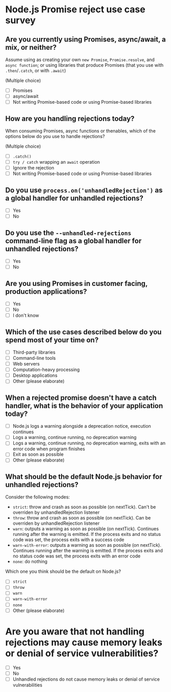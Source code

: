 # Node.js Promise reject use case survey

## Are you currently using Promises, async/await, a mix, or neither?

Assume using as creating your own `new Promise`, `Promise.resolve`, and `async function`; or using libraries that produce Promises (that you use with `.then`/`.catch`, or with `.await`)

(Multiple choice)

  - [ ] Promises
  - [ ] async/await
  - [ ] Not writing Promise-based code or using Promise-based libraries

## How are you handling rejections today?

When consuming Promises, async functions or thenables, which of the options below do you use to handle rejections?

(Multiple choice)

  - [ ] `.catch()`
  - [ ] `try / catch` wrapping an `await` operation
  - [ ] Ignore the rejection
  - [ ] Not writing Promise-based code or using Promise-based libraries

## Do you use `process.on('unhandledRejection')` as a global handler for unhandled rejections?
 
  - [ ] Yes
  - [ ] No

## Do you use the `--unhandled-rejections` command-line flag as a global handler for unhandled rejections?

  - [ ] Yes
  - [ ] No

## Are you using Promises in customer facing, production applications?

  - [ ] Yes
  - [ ] No
  - [ ] I don't know

## Which of the use cases described below do you spend most of your time on?

  - [ ] Third-party libraries
  - [ ] Command-line tools
  - [ ] Web servers
  - [ ] Computation-heavy processing
  - [ ] Desktop applications
  - [ ] Other (please elaborate)

## When a rejected promise doesn't have a catch handler, what is the behavior of your application today? 

  - [ ] Node.js logs a warning alongside a deprecation notice, execution continues
  - [ ] Logs a warning, continue running, no deprecation warning
  - [ ] Logs a warning, continue running, no deprecation warning, exits with an error code when program finishes
  - [ ] Exit as soon as possible
  - [ ] Other (please elaborate)

## What should be the default Node.js behavior for unhandled rejections?

Consider the following modes:

  - `strict`: throw and crash as soon as possible (on nextTick). Can't be overriden by unhandledRejection listener
  - `throw`: throw and crash as soon as possible (on nextTick). Can be overriden by unhandledRejection listener
  - `warn`: outputs a warning as soon as possible (on nextTick). Continues running after the warning is emitted. If the process exits and no status code was set, the process exits with a success code
  - `warn-with-error`: outputs a warning as soon as possible (on nextTick). Continues running after the warning is emitted. If the process exits and no status code was set, the process exits with an error code
  - `none`: do nothing

Which one you think should be the default on Node.js?

  - [ ] `strict`
  - [ ] `throw`
  - [ ] `warn`
  - [ ] `warn-with-error`
  - [ ] `none`
  - [ ] Other (please elaborate)

# Are you aware that not handling rejections may cause memory leaks or denial of service vulnerabilities?

  - [  ] Yes
  - [  ] No
  - [  ] Unhandled rejections do not cause memory leaks or denial of service vulnerabilities
